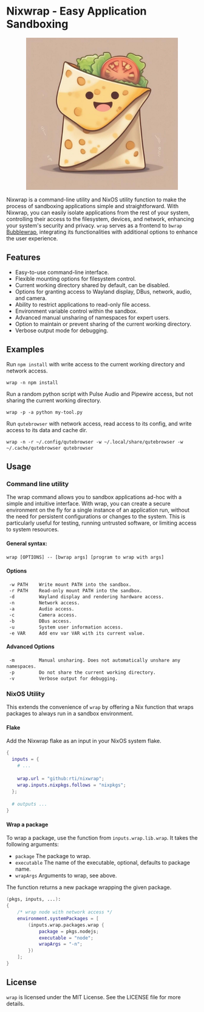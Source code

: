 # Nixwrap - Easy Application Sandboxing

<p align="center"><img src="./wrap.jpg" alt="A cute wrap, the mascot of Nixwrap" style="width:400px;"/></p>

Nixwrap is a command-line utility and NixOS utility function to make the process of sandboxing applications simple and straightforward. With Nixwrap, you can easily isolate applications from the rest of your system, controlling their access to the filesystem, devices, and network, enhancing your system's security and privacy. `wrap` serves as a frontend to `bwrap` [Bubblewrap](https://github.com/containers/bubblewrap), integrating its functionalities with additional options to enhance the user experience.

## Features
- Easy-to-use command-line interface.
- Flexible mounting options for filesystem control.
- Current working directory shared by default, can be disabled.
- Options for granting access to Wayland display, DBus, network, audio, and camera.
- Ability to restrict applications to read-only file access.
- Environment variable control within the sandbox.
- Advanced manual unsharing of namespaces for expert users.
- Option to maintain or prevent sharing of the current working directory.
- Verbose output mode for debugging.

## Examples

Run `npm install` with write access to the current working directory and network access.
```shell
wrap -n npm install
```

Run a random python script with Pulse Audio and Pipewire access, but not sharing the current working directory.
```shell
wrap -p -a python my-tool.py
```

Run `qutebrowser` with network access, read access to its config, and write access to its data and cache dir.
```shell
wrap -n -r ~/.config/qutebrowser -w ~/.local/share/qutebrowser -w ~/.cache/qutebrowser qutebrowser
```

## Usage
### Command line utility
The wrap command allows you to sandbox applications ad-hoc with a simple and intuitive interface. With wrap, you can create a secure environment on the fly for a single instance of an application run, without the need for persistent configurations or changes to the system. This is particularly useful for testing, running untrusted software, or limiting access to system resources.

#### General syntax:
`wrap [OPTIONS] -- [bwrap args] [program to wrap with args]`

#### Options
```
 -w PATH    Write mount PATH into the sandbox.
 -r PATH    Read-only mount PATH into the sandbox.
 -d         Wayland display and rendering hardware access.
 -n         Network access.
 -a         Audio access.
 -c         Camera access.
 -b         DBus access.
 -u         System user information access.
 -e VAR     Add env var VAR with its current value.
```

#### Advanced Options
```
 -m         Manual unsharing. Does not automatically unshare any namespaces.
 -p         Do not share the current working directory.
 -v         Verbose output for debugging.
```

### NixOS Utility
This extends the convenience of `wrap` by offering a Nix function that wraps packages to always run in a sandbox environment. 

#### Flake
Add the Nixwrap flake as an input in your NixOS system flake.

```nix
{
  inputs = {
    # ...

    wrap.url = "github:rti/nixwrap";
    wrap.inputs.nixpkgs.follows = "nixpkgs";
  };

  # outputs ...
}
```

#### Wrap a package
To wrap a package, use the function from `inputs.wrap.lib.wrap`. It takes the following arguments:
- `package` The package to wrap.
- `executable` The name of the executable, optional, defaults to package name.
- `wrapArgs` Arguments to wrap, see above.

The function returns a new package wrapping the given package.

```nix
(pkgs, inputs, ...):
{
    /* wrap node with network access */
    environment.systemPackages = [ 
        (inputs.wrap.packages.wrap {
            package = pkgs.nodejs;
            executable = "node";
            wrapArgs = "-n";
        })
    ];
}
```

## License
`wrap` is licensed under the MIT License. See the LICENSE file for more details.
